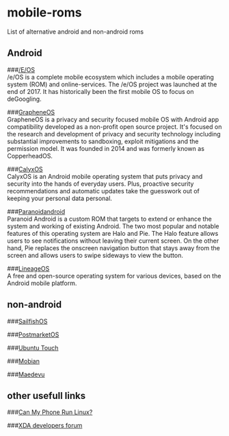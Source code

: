 # mobile-roms
List of alternative android and non-android roms

## Android
###[/E/OS](https://doc.e.foundation/devices)  
/e/OS is a complete mobile ecosystem which includes a mobile operating system (ROM) and online-services. The /e/OS project was launched at the end of 2017. It has historically been the first mobile OS to focus on deGoogling.

###[GrapheneOS](https://grapheneos.org/faq#device-support)  
GrapheneOS is a privacy and security focused mobile OS with Android app compatibility developed as a non-profit open source project. It's focused on the research and development of privacy and security technology including substantial improvements to sandboxing, exploit mitigations and the permission model. It was founded in 2014 and was formerly known as CopperheadOS.

###[CalyxOS](https://calyxos.org/install/)  
CalyxOS is an Android mobile operating system that puts privacy and security into the hands of everyday users. Plus, proactive security recommendations and automatic updates take the guesswork out of keeping your personal data personal.

###[Paranoidandroid](https://paranoidandroid.co/)  
Paranoid Android is a custom ROM that targets to extend or enhance the system and working of existing Android. The two most popular and notable features of this operating system are Halo and Pie. The Halo feature allows users to see notifications without leaving their current screen. On the other hand, Pie replaces the onscreen navigation button that stays away from the screen and allows users to swipe sideways to view the button.

###[LineageOS](https://wiki.lineageos.org/devices/)  
A free and open-source operating system for various devices, based on the Android mobile platform.

## non-android
###[SailfishOS](https://docs.sailfishos.org/Support/Supported_Devices/)

###[PostmarketOS](https://wiki.postmarketos.org/wiki/Devices)

###[Ubuntu Touch](https://devices.ubuntu-touch.io/)

###[Mobian](https://wiki.mobian.org/doku.php?id=install)

###[Maedevu](https://maedevu.maemo.org/images/)


## other usefull links
###[Can My Phone Run Linux?](https://many.tuxphones.com/)

###[XDA developers forum](https://forum.xda-developers.com/)